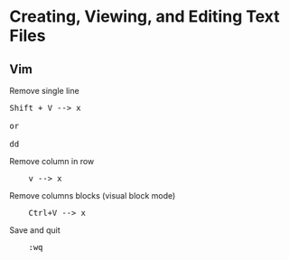 # Creating, Viewing, and Editing Text Files

## Vim 

Remove single line 
<pre>Shift + V --> x

or

dd</pre>

Remove column in row
<pre>
    v --> x
</pre>

Remove columns blocks (visual block mode)
<pre>
    Ctrl+V --> x
</pre>



Save and quit
<pre>
    :wq
</pre>
